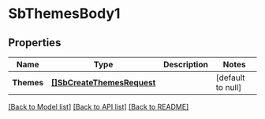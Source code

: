 # SbThemesBody1

## Properties
Name | Type | Description | Notes
------------ | ------------- | ------------- | -------------
**Themes** | [**[]SbCreateThemesRequest**](SBCreateThemesRequest.md) |  | [default to null]

[[Back to Model list]](../README.md#documentation-for-models) [[Back to API list]](../README.md#documentation-for-api-endpoints) [[Back to README]](../README.md)

